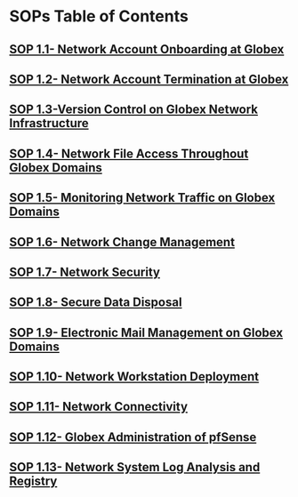 # SOPs Table of Contents

## [SOP 1.1- Network Account Onboarding at Globex](./SOP_1.md)

## [SOP 1.2- Network Account Termination at Globex](./SOP_2.md)

## [SOP 1.3-Version Control on Globex Network Infrastructure](./SOP_3.md)

## [SOP 1.4- Network File Access Throughout Globex Domains](./SOP_4.md)

## [SOP 1.5- Monitoring Network Traffic on Globex Domains](./SOP_5.md)

## [SOP 1.6- Network Change Management](./SOP_6.md)

## [SOP 1.7- Network Security](./SOP_7.md)

## [SOP 1.8- Secure Data Disposal](./SOP_08.md)

## [SOP 1.9- Electronic Mail Management on Globex Domains](./SOP_09.md)

## [SOP 1.10- Network Workstation Deployment](./SOP_10.md)

## [SOP 1.11- Network Connectivity](./SOP_11.md)

## [SOP 1.12- Globex Administration of pfSense](./SOP_12.md)

## [SOP 1.13- Network System Log Analysis and Registry](./SOP_13.md)
